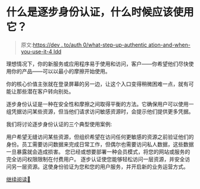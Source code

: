 # 什么是逐步身份认证，什么时候应该使用它？

> 原文:[https://dev . to/auth 0/what-step-up-authentic ation-and-when-you-use-it-4 ldd](https://dev.to/auth0/what-is-step-up-authentication-and-when-should-you-use-it-4ldd)

理想情况下，你的新服务或应用程序易于使用和访问，客户——你希望他们尽快使用你的产品——可以以最小的摩擦开始使用。

你的核心价值主张就在登录屏幕的另一边，让这个入口变得稍微困难一点，就有可能让那些潜在客户转向别处。

逐步身份认证是一种在安全性和摩擦之间取得平衡的方法。它确保用户可以使用一组凭据访问某些资源，但当他们请求访问敏感资源时，会提示他们提供更多凭据。

我们将讨论逐步身份认证的三个典型使用案例:

用户希望无缝访问某些资源，但组织希望在访问任何更敏感的资源之前验证他们的身份。员工需要访问数据来完成日常工作，但偶尔也需要访问私人数据，这些数据一旦暴露就会造成损害。
您已经或想要部署一种会员模式，将您的网站或服务的完全访问权限限制在付费用户。
逐步认证使您能够轻松访问一层资源，并安全访问另一层资源。这使身份验证为您和您的用户服务，并开启新的业务运营方式。

[继续阅读📖](https://auth0.com/blog/what-is-step-up-authentication-when-to-use-it/?utm_source=twitter&utm_medium=sc&utm_campaign=stepup_authentication)
